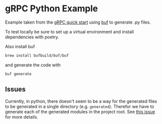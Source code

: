 # gRPC Python Example

Example taken from the [gRPC quick start](https://grpc.io/docs/languages/python/quickstart/#install-grpc-tools) using [buf](https://docs.buf.build/installation) to generate .py files.

To test locally be sure to set up a virtual environment and install dependencies with poetry. 

Also install buf

```bash
brew install bufbuild/buf/buf
```

and generate the code with

```bash
buf generate
```


## Issues

Currently, in python, there doesn't seem to be a way for the generated files to be generated in a single directory (e.g. `generated`). Therefor we have to generate each of the generated modules in the project root. See [this issue](https://github.com/protocolbuffers/protobuf/issues/1491) for more details. 
